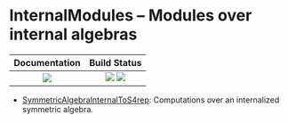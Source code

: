 <!-- BEGIN HEADER -->
# InternalModules – Modules over internal algebras

| **Documentation**                       | **Build Status**                                            |
|:---------------------------------------:|:-----------------------------------------------------------:|
| [![][docs-stable-img]][docs-stable-url] | [![][tests-img]][tests-url] [![][codecov-img]][codecov-url] |
<!-- END HEADER -->

* [SymmetricAlgebraInternalToS4rep](https://nbviewer.jupyter.org/github/homalg-project/InternalModules/blob/master/examples/julia/notebooks/SymmetricAlgebraInternalToS4rep.ipynb): Computations over an internalized symmetric algebra.

<!-- BEGIN FOOTER -->
[docs-stable-img]: https://img.shields.io/badge/docs-stable-blue.svg
[docs-stable-url]: https://homalg-project.github.io/InternalModules/doc/chap0.html

[tests-img]: https://github.com/homalg-project/InternalModules/workflows/Tests/badge.svg
[tests-url]: https://github.com/homalg-project/InternalModules/actions?query=workflow%3ATests

[codecov-img]: https://codecov.io/gh/homalg-project/InternalModules/branch/master/graph/badge.svg
[codecov-url]: https://codecov.io/gh/homalg-project/InternalModules
<!-- END FOOTER -->
